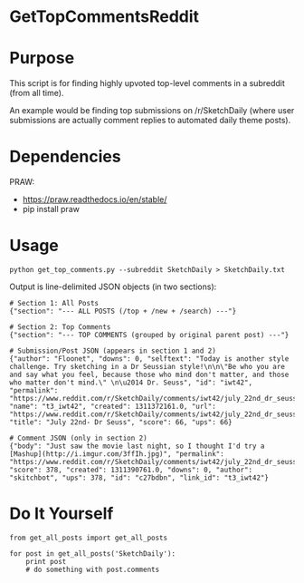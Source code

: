 GetTopCommentsReddit
====================

# Purpose

This script is for finding highly upvoted top-level comments in a subreddit (from all time). 

An example would be finding top submissions on /r/SketchDaily (where user submissions are actually comment replies to automated daily theme posts).


# Dependencies

PRAW:
* https://praw.readthedocs.io/en/stable/
* pip install praw


# Usage

`python get_top_comments.py --subreddit SketchDaily > SketchDaily.txt`

Output is line-delimited JSON objects (in two sections):

    # Section 1: All Posts  
    {"section": "--- ALL POSTS (/top + /new + /search) ---"}

    # Section 2: Top Comments 
    {"section": "--- TOP COMMENTS (grouped by original parent post) ---"}

    # Submission/Post JSON (appears in section 1 and 2)
    {"author": "Floonet", "downs": 0, "selftext": "Today is another style challenge. Try sketching in a Dr Seussian style!\n\n\"Be who you are and say what you feel, because those who mind don't matter, and those who matter don't mind.\" \n\u2014 Dr. Seuss", "id": "iwt42", "permalink": "https://www.reddit.com/r/SketchDaily/comments/iwt42/july_22nd_dr_seuss/", "name": "t3_iwt42", "created": 1311372161.0, "url": "https://www.reddit.com/r/SketchDaily/comments/iwt42/july_22nd_dr_seuss/", "title": "July 22nd- Dr Seuss", "score": 66, "ups": 66}

    # Comment JSON (only in section 2)
    {"body": "Just saw the movie last night, so I thought I'd try a [Mashup](http://i.imgur.com/3ffIh.jpg)", "permalink": "https://www.reddit.com/r/SketchDaily/comments/iwt42/july_22nd_dr_seuss/c27bdbn", "score": 378, "created": 1311390761.0, "downs": 0, "author": "skitchbot", "ups": 378, "id": "c27bdbn", "link_id": "t3_iwt42"}


# Do It Yourself

    from get_all_posts import get_all_posts
    
    for post in get_all_posts('SketchDaily'):
        print post
        # do something with post.comments

